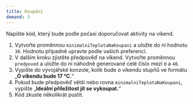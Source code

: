 ```yaml
---
title: Koupání
demand: 3
---
```


Napište kód, který bude podle počasí doporučovat aktivity na víkend.

1. Vytvořte proměnnou `minimalniTeplotaNaKoupani` a uložte do ní hodnotu `30`. Hodnotu případně upravte podle vašich preferencí.
1. V dalším kroku zjistěte předpověď na víkend. Vytvořte proměnnou `predpoved` a uložte do ní náhodně generované celé číslo mezi `0` a `40`.
1. Vypište do vývojářské konzole, kolik bude o víkendu stupňů ve formátu „**O víkendu bude 17 °C.**“
1. Pokud bude předpověď větší nebo rovna `minimalniTeplotaNaKoupani`, vypište „**Ideální příležitost jít se vykoupat.**“
1. Kód zkuste několikrát pustit.

<!-- ---solution

```js
let minimalniTeplotaNaKoupani = 30
let predpoved = Math.round(Math.random() * 40)

console.log('O víkendu bude ' + predpoved + ' °C.')

if (predpoved >= minimalniTeplotaNaKoupani) {
	console.log('Ideální příležitost jít se vykoupat.')
}
``` -->
